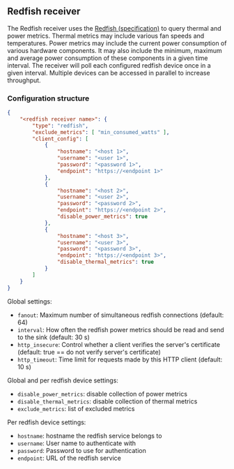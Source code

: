 ## Redfish receiver

The Redfish receiver uses the [Redfish (specification)](https://www.dmtf.org/standards/redfish) to query thermal and power metrics. Thermal metrics may include various fan speeds and temperatures. Power metrics may include the current power consumption of various hardware components. It may also include the minimum, maximum and average power consumption of these components in a given time interval. The receiver will poll each configured redfish device once in a given interval. Multiple devices can be accessed in parallel to increase throughput.

### Configuration structure

```json
{
    "<redfish receiver name>": {
        "type": "redfish",
        "exclude_metrics": [ "min_consumed_watts" ],
        "client_config": [
            {
                "hostname": "<host 1>",
                "username": "<user 1>",
                "password": "<password 1>",
                "endpoint": "https://<endpoint 1>"
            },
            {
                "hostname": "<host 2>",
                "username": "<user 2>",
                "password": "<password 2>",
                "endpoint": "https://<endpoint 2>",
                "disable_power_metrics": true
            },
            {
                "hostname": "<host 3>",
                "username": "<user 3>",
                "password": "<password 3>",
                "endpoint": "https://<endpoint 3>",
                "disable_thermal_metrics": true
            }
        ]
    }
}
```

Global settings:

- `fanout`: Maximum number of simultaneous redfish connections (default: 64)
- `interval`: How often the redfish power metrics should be read and send to the sink (default: 30 s)
- `http_insecure`: Control whether a client verifies the server's certificate (default: true == do not verify server's certificate)
- `http_timeout`: Time limit for requests made by this HTTP client (default: 10 s)

Global and per redfish device settings:

- `disable_power_metrics`: disable collection of power metrics
- `disable_thermal_metrics`: disable collection of thermal metrics
- `exclude_metrics`: list of excluded metrics

Per redfish device settings:

- `hostname`: hostname the redfish service belongs to
- `username`: User name to authenticate with
- `password`: Password to use for authentication
- `endpoint`: URL of the redfish service
